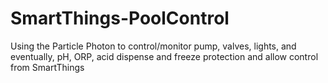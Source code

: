# SmartThings-PoolControl
Using the Particle Photon to control/monitor pump, valves, lights, and eventually, pH, ORP, acid dispense and freeze protection and allow control from SmartThings
